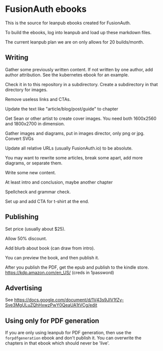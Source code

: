 # FusionAuth ebooks

This is the source for leanpub ebooks created for FusionAuth.

To build the ebooks, log into leanpub and load up these markdown files.

The current leanpub plan we are on only allows for 20 builds/month.

## Writing

Gather some previously written content. If not written by one author, add author attribution. See the kubernetes ebook for an example.

Check it in to this repository in a subdirectory. Create a subdirectory in that directory for images.

Remove useless links and CTAs.

Update the text like "article/blog/post/guide" to chapter

Get Sean or other artist to create cover images. You need both 1600x2560 and 1800x2700 in dimension.

Gather images and diagrams, put in images director, only png or jpg. Convert SVGs

Update all relative URLs (usually FusionAuth.io) to be absolute.

You may want to rewrite some articles, break some apart, add more diagrams, or separate them.

Write some new content.

At least intro and conclusion, maybe another chapter

Spellcheck and grammar check.

Set up and add CTA for t-shirt at the end.

## Publishing

Set price (usually about $25).

Allow 50% discount.

Add blurb about book (can draw from intro).

You can preview the book, and then publish it.

After you publish the PDF, get the epub and publish to the kindle store. https://kdp.amazon.com/en_US/ (creds in 1password)

## Advertising

See https://docs.google.com/document/d/1V43s9JIV1fZy-Sve3MgULuZQhHxwzPwY0QeaUA1tVCg/edit

## Using only for PDF generation

If you are only using leanpub for PDF generation, then use the `forpdfgeneration` ebook and don't publish it. You can overwrite the chapters in that ebook which should never be 'live'.
